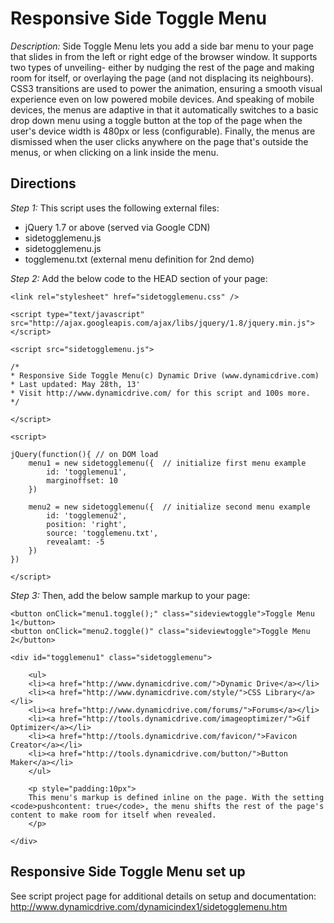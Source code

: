# Responsive Side Toggle Menu #

*Description:* Side Toggle Menu lets you add a side bar menu to your page that slides in from the left or right edge of the browser window. It supports two types of unveiling- either by nudging the rest of the page and making room for itself, or overlaying the page (and not displacing its neighbours).  CSS3 transitions are used to power the animation, ensuring a smooth visual experience even on low powered mobile devices. And speaking of mobile devices, the menus are adaptive in that it automatically switches to a basic drop down menu using a toggle button at the top of the page when the user's device width is 480px or less (configurable). Finally, the menus are dismissed when the user clicks anywhere on the page that's outside the menus, or when clicking on a link inside the menu.

## Directions ##

*Step 1:* This script uses the following external files:

+ jQuery 1.7 or above (served via Google CDN)
+ sidetogglemenu.js
+ sidetogglemenu.js
+ togglemenu.txt (external menu definition for 2nd demo)

*Step 2:* Add the below code to the HEAD section of your page:

	<link rel="stylesheet" href="sidetogglemenu.css" />
	
	<script type="text/javascript" src="http://ajax.googleapis.com/ajax/libs/jquery/1.8/jquery.min.js"></script>
	
	<script src="sidetogglemenu.js">
	
	/*
	* Responsive Side Toggle Menu(c) Dynamic Drive (www.dynamicdrive.com)
	* Last updated: May 28th, 13'
	* Visit http://www.dynamicdrive.com/ for this script and 100s more.
	*/
	
	</script>
	
	<script>
	
	jQuery(function(){ // on DOM load
		menu1 = new sidetogglemenu({  // initialize first menu example
			id: 'togglemenu1',
			marginoffset: 10
		})
	
		menu2 = new sidetogglemenu({  // initialize second menu example
			id: 'togglemenu2',
			position: 'right',
			source: 'togglemenu.txt',
			revealamt: -5
		})
	})
	
	</script>

*Step 3:* Then, add the below sample markup to your page:

	<button onClick="menu1.toggle();" class="sideviewtoggle">Toggle Menu 1</button>
	<button onClick="menu2.toggle()" class="sideviewtoggle">Toggle Menu 2</button>
	
	<div id="togglemenu1" class="sidetogglemenu">
	
		<ul>
		<li><a href="http://www.dynamicdrive.com/">Dynamic Drive</a></li>
		<li><a href="http://www.dynamicdrive.com/style/">CSS Library</a></li>
		<li><a href="http://www.dynamicdrive.com/forums/">Forums</a></li>
		<li><a href="http://tools.dynamicdrive.com/imageoptimizer/">Gif Optimizer</a></li>
		<li><a href="http://tools.dynamicdrive.com/favicon/">Favicon Creator</a></li>
		<li><a href="http://tools.dynamicdrive.com/button/">Button Maker</a></li>
		</ul>
		
		<p style="padding:10px">
		This menu's markup is defined inline on the page. With the setting <code>pushcontent: true</code>, the menu shifts the rest of the page's content to make room for itself when revealed.
		</p>
	
	</div>

## Responsive Side Toggle Menu set up ##

See script project page for additional details on setup and documentation: <http://www.dynamicdrive.com/dynamicindex1/sidetogglemenu.htm>

